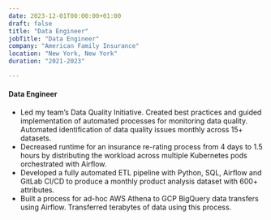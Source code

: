 ```yaml
---
date: 2023-12-01T00:00:00+01:00
draft: false
title: "Data Engineer"
jobTitle: "Data Engineer"
company: "American Family Insurance"
location: "New York, New York"
duration: "2021-2023"

---
```

#### Data Engineer

- Led my team’s Data Quality Initiative. Created best practices and guided implementation of automated processes for monitoring data quality. Automated identification of data quality issues monthly across 15+ datasets.
- Decreased runtime for an insurance re-rating process from 4 days to 1.5 hours by distributing the workload across multiple Kubernetes pods orchestrated with Airflow.
- Developed a fully automated ETL pipeline with Python, SQL, Airflow and GitLab CI/CD to produce a monthly product analysis dataset with 600+ attributes.
- Built a process for ad-hoc AWS Athena to GCP BigQuery data transfers using Airflow. Transferred terabytes of data using this process.